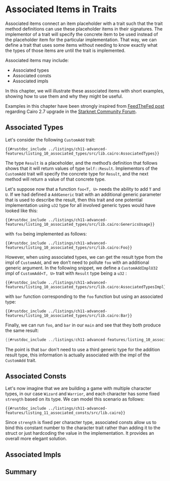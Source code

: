 # Associated Items in Traits

Associated items connect an item placeholder with a trait such that the trait method definitions can use these placeholder items in their signatures. The implementor of a trait will specify the concrete item to be used instead of the placeholder item for the particular implementation. That way, we can define a trait that uses some items without needing to know exactly what the types of those items are until the trait is implemented.

Associated items may include:
- Associated types
- Associated consts
- Associated impls

In this chapter, we will illustrate these associated items with short examples, showing how to use them and why they might be useful.

Examples in this chapter have been strongly inspired from [FeedTheFed post] regarding Cairo 2.7 upgrade in the [Starknet Community Forum].

[FeedTheFed post]: https://community.starknet.io/t/cairo-v2-7-0-is-coming/114362
[Starknet Community Forum]: https://community.starknet.io/

## Associated Types

Let's consider the following `CustomAdd` trait: 

```rust, noplayground
{{#rustdoc_include ../listings/ch11-advanced-features/listing_10_associated_types/src/lib.cairo:AssociatedTypes}}
```

The type `Result` is a placeholder, and the method’s definition that follows shows that it will return values of type `Self::Result`. Implementors of the `CustomAdd` trait will specify the concrete type for `Result`, and the next method will return a value of that concrete type.

Let's suppose now that a function `foo<T, U>` needs the ability to add `T` and `U`. If we had defined a `AddGeneric` trait with an additional generic parameter that is used to describe the result, then this trait and one potential implementation using `u32` type for all involved generic types would have looked like this:

```rust, noplayground
{{#rustdoc_include ../listings/ch11-advanced-features/listing_10_associated_types/src/lib.cairo:GenericsUsage}}
```

with `foo` being implemented as follows:

```rust, noplayground
{{#rustdoc_include ../listings/ch11-advanced-features/listing_10_associated_types/src/lib.cairo:Foo}}
```

However, when using associated types, we can get the result type from the impl of `CustomAdd`, and we don’t need to pollute `foo` with an additional generic argument. In the following snippet, we define a `CustomAddImplU32` impl of `CustomAdd<T, U>` trait with `Result` type being a `u32` :

```rust, noplayground
{{#rustdoc_include ../listings/ch11-advanced-features/listing_10_associated_types/src/lib.cairo:AssociatedTypesImpl}}
```

with `bar` function corresponding to the `foo` function but using an associated type:

```rust, noplayground
{{#rustdoc_include ../listings/ch11-advanced-features/listing_10_associated_types/src/lib.cairo:Bar}}
```

Finally, we can run `foo`, and `bar` in our `main` and see that they both produce the same result:

```rust
{{#rustdoc_include ../listings/ch11-advanced-features/listing_10_associated_types/src/lib.cairo:Main}}
```

The point is that `bar` don't need to use a third generic type for the addition result type, this information is actually associated with the impl of the `CustomAdd` trait.

## Associated Consts

Let's now imagine that we are building a game with multiple character types, in our case `Wizard` and `Warrior`, and each character has some fixed `strength` based on its type. We can model this scenario as follows:

```rust, noplayground
{{#rustdoc_include ../listings/ch11-advanced-features/listing_11_associated_consts/src/lib.cairo}}
```

Since `strength` is fixed per character type, associated consts allow us to bind this constant number to the character trait rather than adding it to the struct or just hardcoding the value in the implementation. It provides an overall more elegant solution.

## Associated Impls

## Summary

